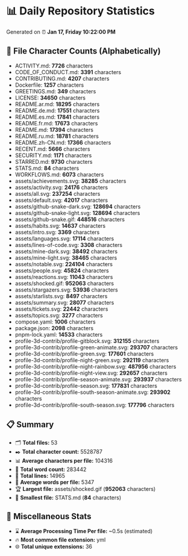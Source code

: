 # 📊 Daily Repository Statistics
Generated on ⏰ **Jan 17, Friday 10:22:00 PM**

## 📂 File Character Counts (Alphabetically)
- ACTIVITY.md: **7726** characters
- CODE_OF_CONDUCT.md: **3391** characters
- CONTRIBUTING.md: **4207** characters
- Dockerfile: **1257** characters
- GREETINGS.md: **349** characters
- LICENSE: **34650** characters
- README.ar.md: **18295** characters
- README.de.md: **17551** characters
- README.es.md: **17841** characters
- README.fr.md: **17673** characters
- README.md: **17394** characters
- README.ru.md: **18781** characters
- README.zh-CN.md: **17366** characters
- RECENT.md: **5666** characters
- SECURITY.md: **1171** characters
- STARRED.md: **9730** characters
- STATS.md: **84** characters
- WORKFLOWS.md: **6073** characters
- assets/achievements.svg: **38285** characters
- assets/activity.svg: **24176** characters
- assets/all.svg: **237254** characters
- assets/default.svg: **42017** characters
- assets/github-snake-dark.svg: **128694** characters
- assets/github-snake-light.svg: **128694** characters
- assets/github-snake.gif: **448516** characters
- assets/habits.svg: **14637** characters
- assets/intro.svg: **3369** characters
- assets/languages.svg: **17114** characters
- assets/lines-of-code.svg: **3308** characters
- assets/mine-dark.svg: **38492** characters
- assets/mine-light.svg: **38465** characters
- assets/notable.svg: **224104** characters
- assets/people.svg: **45824** characters
- assets/reactions.svg: **11043** characters
- assets/shocked.gif: **952063** characters
- assets/stargazers.svg: **53936** characters
- assets/starlists.svg: **8497** characters
- assets/summary.svg: **28077** characters
- assets/tickets.svg: **22442** characters
- assets/topics.svg: **3277** characters
- compose.yaml: **1006** characters
- package.json: **2098** characters
- pnpm-lock.yaml: **14533** characters
- profile-3d-contrib/profile-gitblock.svg: **312155** characters
- profile-3d-contrib/profile-green-animate.svg: **293707** characters
- profile-3d-contrib/profile-green.svg: **177601** characters
- profile-3d-contrib/profile-night-green.svg: **292119** characters
- profile-3d-contrib/profile-night-rainbow.svg: **487956** characters
- profile-3d-contrib/profile-night-view.svg: **292657** characters
- profile-3d-contrib/profile-season-animate.svg: **293937** characters
- profile-3d-contrib/profile-season.svg: **177831** characters
- profile-3d-contrib/profile-south-season-animate.svg: **293902** characters
- profile-3d-contrib/profile-south-season.svg: **177796** characters

## 📋 Summary
- 🗂️ **Total files:** 53
- ✒️ **Total character count:** 5528787
- 📊 **Average characters per file:** 104316
- 📝 **Total word count:** 283442
- 🧾 **Total lines:** 14965
- 📐 **Average words per file:** 5347
- 🏆 **Largest file:** assets/shocked.gif (**952063** characters)
- 🥉 **Smallest file:** STATS.md (**84** characters)

## 🌟 Miscellaneous Stats
- ⌛ **Average Processing Time Per file:** ~0.5s (estimated)
- 🔥 **Most common file extension:** yml
- 🌐 **Total unique extensions:** 36
